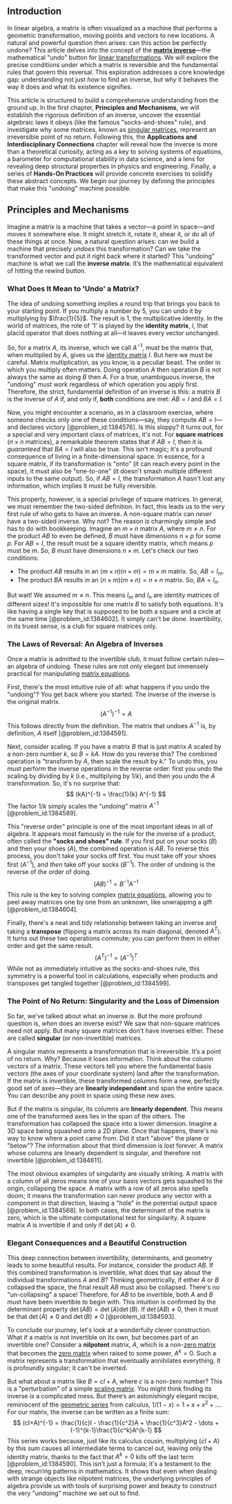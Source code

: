 ## Introduction
In linear algebra, a matrix is often visualized as a machine that performs a geometric transformation, moving points and vectors to new locations. A natural and powerful question then arises: can this action be perfectly undone? This article delves into the concept of the **[matrix inverse](@article_id:139886)**—the mathematical "undo" button for [linear transformations](@article_id:148639). We will explore the precise conditions under which a matrix is reversible and the fundamental rules that govern this reversal. This exploration addresses a core knowledge gap: understanding not just *how* to find an inverse, but *why* it behaves the way it does and what its existence signifies.

This article is structured to build a comprehensive understanding from the ground up. In the first chapter, **Principles and Mechanisms**, we will establish the rigorous definition of an inverse, uncover the essential algebraic laws it obeys (like the famous "socks-and-shoes" rule), and investigate why some matrices, known as [singular matrices](@article_id:149102), represent an irreversible point of no return. Following this, the **Applications and Interdisciplinary Connections** chapter will reveal how the inverse is more than a theoretical curiosity, acting as a key to solving systems of equations, a barometer for computational stability in data science, and a lens for revealing deep structural properties in physics and engineering. Finally, a series of **Hands-On Practices** will provide concrete exercises to solidify these abstract concepts. We begin our journey by defining the principles that make this "undoing" machine possible.

## Principles and Mechanisms

Imagine a matrix is a machine that takes a vector—a point in space—and moves it somewhere else. It might stretch it, rotate it, shear it, or do all of these things at once. Now, a natural question arises: can we build a machine that precisely *undoes* this transformation? Can we take the transformed vector and put it right back where it started? This "undoing" machine is what we call the **inverse matrix**. It’s the mathematical equivalent of hitting the rewind button.

### What Does It Mean to 'Undo' a Matrix?

The idea of undoing something implies a round trip that brings you back to your starting point. If you multiply a number by 5, you can undo it by multiplying by $\frac{1}{5}$. The result is 1, the multiplicative identity. In the world of matrices, the role of '1' is played by the **identity matrix**, $I$, that placid operator that does nothing at all—it leaves every vector unchanged.

So, for a matrix $A$, its inverse, which we call $A^{-1}$, must be the matrix that, when multiplied by $A$, gives us the [identity matrix](@article_id:156230) $I$. But here we must be careful. Matrix multiplication, as you know, is a peculiar beast. The order in which you multiply often matters. Doing operation $A$ then operation $B$ is not always the same as doing $B$ then $A$. For a true, unambiguous inverse, the "undoing" must work regardless of which operation you apply first. Therefore, the strict, fundamental definition of an inverse is this: a matrix $B$ is the inverse of $A$ if, and only if, **both** conditions are met: $AB = I$ and $BA = I$.

Now, you might encounter a scenario, as in a classroom exercise, where someone checks only one of these conditions—say, they compute $AB=I$—and declares victory [@problem_id:1384576]. Is this sloppy? It turns out, for a special and very important class of matrices, it's not. For **square matrices** ($n \times n$ matrices), a remarkable theorem states that if $AB=I$, then it is *guaranteed* that $BA=I$ will also be true. This isn't magic; it's a profound consequence of living in a finite-dimensional space. In essence, for a square matrix, if its transformation is "onto" (it can reach every point in the space), it must also be "one-to-one" (it doesn't smash multiple different inputs to the same output). So, if $AB=I$, the transformation $A$ hasn't lost any information, which implies it must be fully reversible.

This property, however, is a special privilege of square matrices. In general, we must remember the two-sided definition. In fact, this leads us to the very first rule of who gets to have an inverse. A non-square matrix can *never* have a two-sided inverse. Why not? The reason is charmingly simple and has to do with bookkeeping. Imagine an $m \times n$ matrix $A$, where $m \neq n$. For the product $AB$ to even be defined, $B$ must have dimensions $n \times p$ for some $p$. For $AB=I$, the result must be a square identity matrix, which means $p$ must be $m$. So, $B$ must have dimensions $n \times m$. Let's check our two conditions:
- The product $AB$ results in an $(m \times n)(n \times m) = m \times m$ matrix. So, $AB=I_m$.
- The product $BA$ results in an $(n \times m)(m \times n) = n \times n$ matrix. So, $BA=I_n$.

But wait! We assumed $m \neq n$. This means $I_m$ and $I_n$ are identity matrices of different sizes! It's impossible for one matrix $B$ to satisfy both equations. It's like having a single key that is supposed to be both a square and a circle at the same time [@problem_id:1384602]. It simply can't be done. Invertibility, in its truest sense, is a club for square matrices only.

### The Laws of Reversal: An Algebra of Inverses

Once a matrix is admitted to the invertible club, it must follow certain rules—an algebra of undoing. These rules are not only elegant but immensely practical for manipulating [matrix equations](@article_id:203201).

First, there's the most intuitive rule of all: what happens if you undo the "undoing"? You get back where you started. The inverse of the inverse is the original matrix.
$$
(A^{-1})^{-1} = A
$$
This follows directly from the definition. The matrix that undoes $A^{-1}$ is, by definition, $A$ itself [@problem_id:1384591].

Next, consider scaling. If you have a matrix $B$ that is just matrix $A$ scaled by a non-zero number $k$, so $B = kA$. How do you reverse this? The combined operation is "transform by $A$, then scale the result by $k$." To undo this, you must perform the inverse operations in the reverse order: first you undo the scaling by dividing by $k$ (i.e., multiplying by $1/k$), and then you undo the $A$ transformation. So, it's no surprise that:
$$
(kA)^{-1} = \frac{1}{k} A^{-1}
$$
The factor $1/k$ simply scales the "undoing" matrix $A^{-1}$ [@problem_id:1384589].

This "reverse order" principle is one of the most important ideas in all of algebra. It appears most famously in the rule for the inverse of a product, often called the **"socks and shoes" rule**. If you first put on your socks ($B$) and then your shoes ($A$), the combined operation is $AB$. To reverse this process, you don't take your socks off first. You must take off your shoes first ($A^{-1}$), and *then* take off your socks ($B^{-1}$). The order of undoing is the reverse of the order of doing.
$$
(AB)^{-1} = B^{-1}A^{-1}
$$
This rule is the key to solving complex [matrix equations](@article_id:203201), allowing you to peel away matrices one by one from an unknown, like unwrapping a gift [@problem_id:1384604].

Finally, there's a neat and tidy relationship between taking an inverse and taking a **transpose** (flipping a matrix across its main diagonal, denoted $A^T$). It turns out these two operations commute; you can perform them in either order and get the same result.
$$
(A^T)^{-1} = (A^{-1})^T
$$
While not as immediately intuitive as the socks-and-shoes rule, this symmetry is a powerful tool in calculations, especially when products and transposes get tangled together [@problem_id:1384599].

### The Point of No Return: Singularity and the Loss of Dimension

So far, we've talked about what an inverse *is*. But the more profound question is, *when* does an inverse exist? We saw that non-square matrices need not apply. But many square matrices don't have inverses either. These are called **singular** (or non-invertible) matrices.

A singular matrix represents a transformation that is irreversible. It’s a point of no return. Why? Because it loses information. Think about the column vectors of a matrix. These vectors tell you where the fundamental basis vectors (the axes of your coordinate system) land after the transformation. If the matrix is invertible, these transformed columns form a new, perfectly good set of axes—they are **linearly independent** and span the entire space. You can describe any point in space using these new axes.

But if the matrix is singular, its columns are **linearly dependent**. This means one of the transformed axes lies in the span of the others. The transformation has collapsed the space into a lower dimension. Imagine a 3D space being squashed onto a 2D plane. Once that happens, there's no way to know where a point came from. Did it start "above" the plane or "below"? The information about that third dimension is lost forever. A matrix whose columns are linearly dependent is singular, and therefore not invertible [@problem_id:1384611].

The most obvious examples of singularity are visually striking. A matrix with a column of all zeros means one of your basis vectors gets squashed to the origin, collapsing the space. A matrix with a row of all zeros also spells doom; it means the transformation can never produce any vector with a component in that direction, leaving a "hole" in the potential output space [@problem_id:1384568]. In both cases, the determinant of the matrix is zero, which is the ultimate computational test for singularity. A square matrix $A$ is invertible if and only if $\det(A) \neq 0$.

### Elegant Consequences and a Beautiful Construction

This deep connection between invertibility, determinants, and geometry leads to some beautiful results. For instance, consider the product $AB$. If this combined transformation is invertible, what does that say about the individual transformations $A$ and $B$? Thinking geometrically, if either $A$ or $B$ collapsed the space, the final result $AB$ must also be collapsed. There's no "un-collapsing" a space! Therefore, for $AB$ to be invertible, both $A$ and $B$ must have been invertible to begin with. This intuition is confirmed by the determinant property $\det(AB) = \det(A)\det(B)$. If $\det(AB) \neq 0$, then it must be that $\det(A) \neq 0$ and $\det(B) \neq 0$ [@problem_id:1384593].

To conclude our journey, let's look at a wonderfully clever construction. What if a matrix is not invertible on its own, but becomes part of an invertible one? Consider a **nilpotent** matrix, $A$, which is a non-[zero matrix](@article_id:155342) that becomes the [zero matrix](@article_id:155342) when raised to some power, $A^k=0$. Such a matrix represents a transformation that eventually annihilates everything. It is profoundly singular; it can't be inverted.

But what about a matrix like $B = cI + A$, where $c$ is a non-zero number? This is a "perturbation" of a simple [scaling matrix](@article_id:187856). You might think finding its inverse is a complicated mess. But there’s an astonishingly elegant recipe, reminiscent of the [geometric series](@article_id:157996) from calculus, $1/(1-x) = 1+x+x^2+\dots$. For our matrix, the inverse can be written as a finite sum:
$$
(cI+A)^{-1} = \frac{1}{c}I - \frac{1}{c^2}A + \frac{1}{c^3}A^2 - \dots + (-1)^{k-1}\frac{1}{c^k}A^{k-1}
$$
This series works because, just like its calculus cousin, multiplying $(cI+A)$ by this sum causes all intermediate terms to cancel out, leaving only the identity matrix, thanks to the fact that $A^k=0$ kills off the last term [@problem_id:1384590]. This isn't just a formula; it's a testament to the deep, recurring patterns in mathematics. It shows that even when dealing with strange objects like nilpotent matrices, the underlying principles of algebra provide us with tools of surprising power and beauty to construct the very "undoing" machine we set out to find.